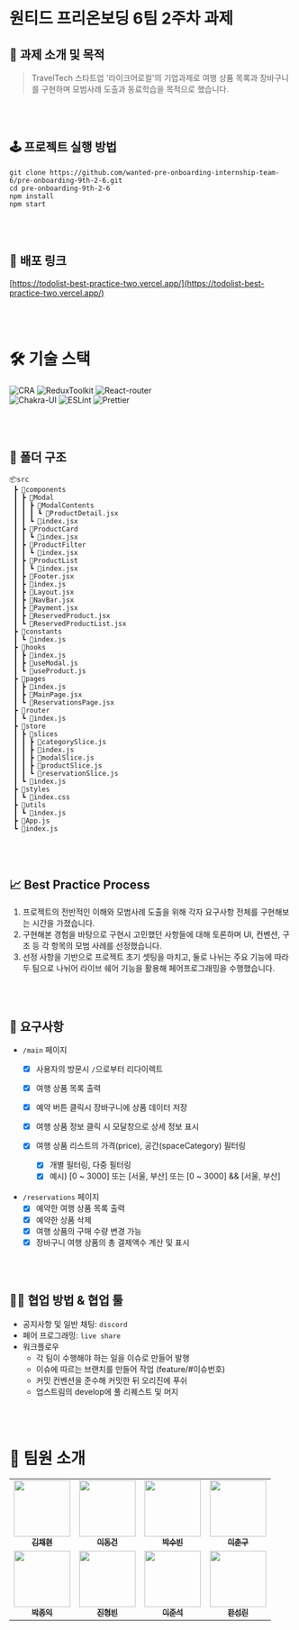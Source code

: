 # 원티드 프리온보딩 6팀 2주차 과제

## 📝 과제 소개 및 목적

> TravelTech 스타트업 '라이크어로컬'의 기업과제로 여행 상품 목록과 장바구니를 구현하며 모범사례 도출과 동료학습을 목적으로 했습니다.

<br/>
<br/>

## 🕹️ **프로젝트 실행 방법**

```
git clone https://github.com/wanted-pre-onboarding-internship-team-6/pre-onboarding-9th-2-6.git
cd pre-onboarding-9th-2-6
npm install
npm start
```
<br/>
<br/>

## 🔗 배포 링크

[https://todolist-best-practice-two.vercel.app/](https://todolist-best-practice-two.vercel.app/)

<br/>
<br/>

# 🛠️ 기술 스택
![CRA](https://img.shields.io/badge/CRA-09D3AC?style=for-the-badge&logo=React)
![ReduxToolkit](https://img.shields.io/badge/ReduxToolkit-764ABC?style=for-the-badge&logo=Redux&logoColor=fff)
![React-router](https://img.shields.io/badge/REACT--ROUTER--DOM-343a40?style=for-the-badge&logo=ReactRouter&logoColor=CA4245)
<br/>
![Chakra-UI](https://img.shields.io/badge/Chakra-UI-319795?style=for-the-badge&logo=Chakra-UI)
![ESLint](https://img.shields.io/badge/ESLint-4B32C3?style=for-the-badge&logo=ESLint)
![Prettier](https://img.shields.io/badge/Prettier-F7B93E?style=for-the-badge&logo=Prettier&logoColor=fff)

<br/>
<br/>


## 📂 폴더 구조

```
📦src
 ┣ 📂components
 ┃ ┣ 📂Modal
 ┃ ┃ ┣ 📂ModalContents
 ┃ ┃ ┃ ┗ 📜ProductDetail.jsx
 ┃ ┃ ┗ 📜index.jsx
 ┃ ┣ 📂ProductCard
 ┃ ┃ ┗ 📜index.jsx
 ┃ ┣ 📂ProductFilter
 ┃ ┃ ┗ 📜index.jsx
 ┃ ┣ 📂ProductList
 ┃ ┃ ┗ 📜index.jsx
 ┃ ┣ 📜Footer.jsx
 ┃ ┣ 📜index.js
 ┃ ┣ 📜Layout.jsx
 ┃ ┣ 📜NavBar.jsx
 ┃ ┣ 📜Payment.jsx
 ┃ ┣ 📜ReservedProduct.jsx
 ┃ ┗ 📜ReservedProductList.jsx
 ┣ 📂constants
 ┃ ┗ 📜index.js
 ┣ 📂hooks
 ┃ ┣ 📜index.js
 ┃ ┣ 📜useModal.js
 ┃ ┗ 📜useProduct.js
 ┣ 📂pages
 ┃ ┣ 📜index.js
 ┃ ┣ 📜MainPage.jsx
 ┃ ┗ 📜ReservationsPage.jsx
 ┣ 📂router
 ┃ ┗ 📜index.js
 ┣ 📂store
 ┃ ┣ 📂slices
 ┃ ┃ ┣ 📜categorySlice.js
 ┃ ┃ ┣ 📜index.js
 ┃ ┃ ┣ 📜modalSlice.js
 ┃ ┃ ┣ 📜productSlice.js
 ┃ ┃ ┗ 📜reservationSlice.js
 ┃ ┗ 📜index.js
 ┣ 📂styles
 ┃ ┗ 📜index.css
 ┣ 📂utils
 ┃ ┗ 📜index.js
 ┣ 📜App.js
 ┗ 📜index.js
```

<br/>
<br/>

## 📈 Best Practice Process

1. 프로젝트의 전반적인 이해와 모범사례 도출을 위해 각자 요구사항 전체를 구현해보는 시간을 가졌습니다.
2. 구현해본 경험을 바탕으로 구현시 고민했던 사항들에 대해 토론하며 UI, 컨벤션, 구조 등 각 항목의 모범 사례를 선정했습니다.
3. 선정 사항을 기반으로 프로젝트 초기 셋팅을 마치고, 둘로 나뉘는 주요 기능에 따라 두 팀으로 나뉘어 라이브 쉐어 기능을 활용해 페어프로그래밍을 수행했습니다.

<br/>
<br/>

## 🚀 요구사항

- `/main` 페이지
    - [x] 사용자의 방문시 `/`으로부터 리다이렉트
    - [x] 여행 상품 목록 출력
    - [x] 예약 버튼 클릭시 장바구니에 상품 데이터 저장
    - [x] 여행 상품 정보 클릭 시 모달창으로 상세 정보 표시
    - [x] 여행 상품 리스트의 가격(price), 공간(spaceCategory) 필터링
    
        - [x] 개별 필터링, 다중 필터링
        - [x] 예시) [0 ~ 3000] 또는 [서울, 부산] 또는 [0 ~ 3000] && [서울, 부산]
      <br/>
- `/reservations` 페이지
    - [x] 예약한 여행 상품 목록 출력
    - [x] 예약한 상품 삭제
    - [x] 여행 상품의 구매 수량 변경 가능
    - [x] 장바구니 여행 상품의 총 결제액수 계산 및 표시

<br/>
<br/>

## 🤝🏼 **협업 방법 & 협업 툴**

- 공지사항 및 일반 채팅: `discord`
- 페어 프로그래밍: `live share`
- 워크플로우
    - 각 팀이 수행해야 하는 일을 이슈로 만들어 발행
    - 이슈에 따르는 브랜치를 만들어 작업 (feature/#이슈번호)
    - 커밋 컨벤션을 준수해 커밋한 뒤 오리진에 푸쉬
    - 업스트림의 develop에 풀 리퀘스트 및 머지

<br/>
<br/>

# 🎉 팀원 소개

<table>
  <tbody>
    <tr>
      <td align="center"><a href="https://github.com/ggongjukim"><img src="https://avatars.githubusercontent.com/u/75241542?v=4" width="100px;" alt=""/><br /><sub><b>김채현</b></sub></a><br /></td>
      <td align="center"><a href="https://github.com/dong-geon-Lee"><img src="https://avatars.githubusercontent.com/u/71866185?v=4" width="100px;" alt=""/><br /><sub><b>이동건</b></sub></a><br /></td>
      <td align="center"><a href="https://github.com/bymine"><img src="https://avatars.githubusercontent.com/u/71866185?v=4" width="100px;" alt=""/><br /><sub><b>박수빈</b></sub></a><br /></td>
      <td align="center"><a href="https://github.com/Chun-gu"><img src="https://avatars.githubusercontent.com/u/60649092?v=4" width="100px;" alt=""/><br /><sub><b>이춘구</b></sub></a><br /></td>
     <tr/>
     <td align="center"><a href="https://github.com/pji0219"><img src="https://avatars.githubusercontent.com/u/66911726?v=4" width="100px;" alt=""/><br /><sub><b>박종익</b></sub></a><br /></td>
     <td align="center"><a href="https://github.com/theo-jin"><img src="https://avatars.githubusercontent.com/u/83561523?v=4" width="100px;" alt=""/><br /><sub><b>진형빈</b></sub></a><br /></td>
     <td align="center"><a href="https://github.com/dlwnstjrzz"><img src="https://avatars.githubusercontent.com/u/95525638?v=4" width="100px;" alt=""/><br /><sub><b>이준석</b></sub></a><br /></td>
      <td align="center"><a href="https://github.com/Sungrinhan"><img src="https://avatars.githubusercontent.com/u/78065205?v=4" width="100px;" alt=""/><br /><sub><b>한성린</b></sub></a><br /></td>
     </tr>
  </tbody>
</table>
